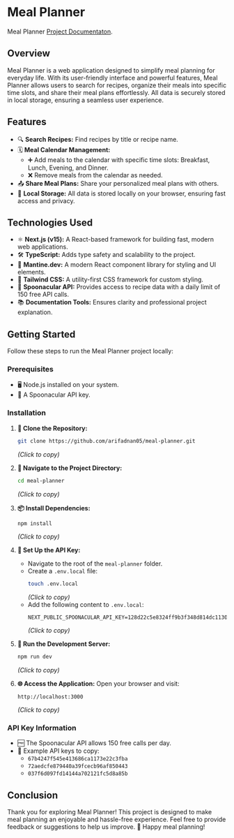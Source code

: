 # Meal Planner

Meal Planner [Project Documentaton](https://docs.google.com/document/d/1vcI-r5rpzzkonQHdDarYORw-YKICyLVownSMu7mYbmo/edit?usp=sharing).


## Overview
Meal Planner is a web application designed to simplify meal planning for everyday life. With its user-friendly interface and powerful features, Meal Planner allows users to search for recipes, organize their meals into specific time slots, and share their meal plans effortlessly. All data is securely stored in local storage, ensuring a seamless user experience.

## Features
- 🔍 **Search Recipes:** Find recipes by title or recipe name.
- 🗓️ **Meal Calendar Management:**
  - ➕ Add meals to the calendar with specific time slots: Breakfast, Lunch, Evening, and Dinner.
  - ❌ Remove meals from the calendar as needed.
- 📤 **Share Meal Plans:** Share your personalized meal plans with others.
- 💾 **Local Storage:** All data is stored locally on your browser, ensuring fast access and privacy.

## Technologies Used
- ⚛️ **Next.js (v15):** A React-based framework for building fast, modern web applications.
- 🛠️ **TypeScript:** Adds type safety and scalability to the project.
- 🎨 **Mantine.dev:** A modern React component library for styling and UI elements.
- 🌟 **Tailwind CSS:** A utility-first CSS framework for custom styling.
- 🍲 **Spoonacular API:** Provides access to recipe data with a daily limit of 150 free API calls.
- 📚 **Documentation Tools:** Ensures clarity and professional project explanation.

## Getting Started
Follow these steps to run the Meal Planner project locally:

### Prerequisites
- 🖥️ Node.js installed on your system.
- 🔑 A Spoonacular API key.

### Installation
1. **📂 Clone the Repository:**
   ```bash
   git clone https://github.com/arifadnan05/meal-planner.git
   ```
   _(Click to copy)_

2. **📁 Navigate to the Project Directory:**
   ```bash
   cd meal-planner
   ```
   _(Click to copy)_

3. **📦 Install Dependencies:**
   ```bash
   npm install
   ```
   _(Click to copy)_

4. **🔧 Set Up the API Key:**
   - Navigate to the root of the `meal-planner` folder.
   - Create a `.env.local` file:
     ```bash
     touch .env.local
     ```
     _(Click to copy)_
   - Add the following content to `.env.local`:
     ```env
     NEXT_PUBLIC_SPOONACULAR_API_KEY=128d22c5e8324ff9b3f348d814dc1130
     ```
     _(Click to copy)_

5. **🚀 Run the Development Server:**
   ```bash
   npm run dev
   ```
   _(Click to copy)_

6. **🌐 Access the Application:**
   Open your browser and visit:
   ```
   http://localhost:3000
   ```
   _(Click to copy)_

### API Key Information
- 🆓 The Spoonacular API allows 150 free calls per day.
- 🔑 Example API keys to copy:
  - `67b4247f545e413686ca1173e22c3fba`
  - `72aedcfe879440a39fcecb96af850443`
  - `037f6d097fd14144a702121fc5d8a85b`


## Conclusion
Thank you for exploring Meal Planner! This project is designed to make meal planning an enjoyable and hassle-free experience. Feel free to provide feedback or suggestions to help us improve. 🎉 Happy meal planning!


